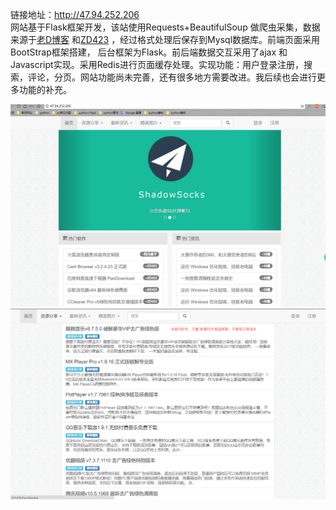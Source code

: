链接地址：http://47.94.252.206<br>
网站基于Flask框架开发，该站使用Requests+BeautifulSoup 做爬虫采集，数据来源于<a href="https://laod.cn/">老D博客</a> 和<a href="http://www.zdfans.com/">ZD423</a> ，经过格式处理后保存到Mysql数据库。前端页面采用BootStrap框架搭建， 后台框架为Flask。前后端数据交互采用了ajax 和 Javascript实现。采用Redis进行页面缓存处理。实现功能：用户登录注册，搜索，评论，分页。网站功能尚未完善，还有很多地方需要改进。我后续也会进行更多功能的补充。

![Image text](https://raw.githubusercontent.com/zhangjiabin1010/Image/master/1.png)
![Image text](https://raw.githubusercontent.com/zhangjiabin1010/Image/master/2.png)
